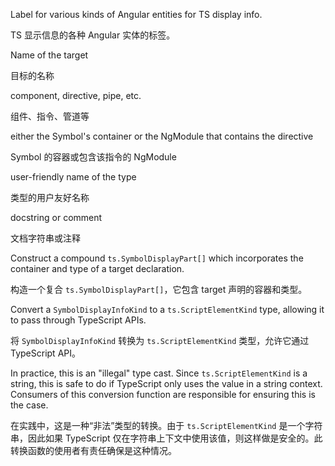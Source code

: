 Label for various kinds of Angular entities for TS display info.

TS 显示信息的各种 Angular 实体的标签。

Name of the target

目标的名称

component, directive, pipe, etc.

组件、指令、管道等

either the Symbol's container or the NgModule that contains the directive

Symbol 的容器或包含该指令的 NgModule

user-friendly name of the type

类型的用户友好名称

docstring or comment

文档字符串或注释

Construct a compound `ts.SymbolDisplayPart[]` which incorporates the container and type of a
target declaration.

构造一个复合 `ts.SymbolDisplayPart[]`，它包含 target 声明的容器和类型。

Convert a `SymbolDisplayInfoKind` to a `ts.ScriptElementKind` type, allowing it to pass through
TypeScript APIs.

将 `SymbolDisplayInfoKind` 转换为 `ts.ScriptElementKind` 类型，允许它通过 TypeScript API。

In practice, this is an "illegal" type cast. Since `ts.ScriptElementKind` is a string, this is
safe to do if TypeScript only uses the value in a string context. Consumers of this conversion
function are responsible for ensuring this is the case.

在实践中，这是一种“非法”类型的转换。由于 `ts.ScriptElementKind` 是一个字符串，因此如果 TypeScript
仅在字符串上下文中使用该值，则这样做是安全的。此转换函数的使用者有责任确保是这种情况。